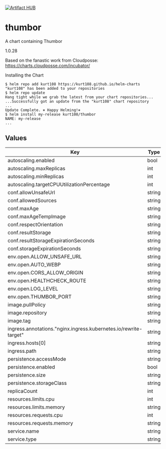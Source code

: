 [![Artifact HUB](https://img.shields.io/endpoint?url=https://artifacthub.io/badge/repository/kurt108)](https://artifacthub.io/packages/search?repo=kurt108)

# thumbor

A chart containing Thumbor

1.0.28



Based on the fanastic work from Cloudposse: https://charts.cloudposse.com/incubator/

Installing the Chart

```console
$ helm repo add kurt108 https://kurt108.github.io/helm-charts
"kurt108" has been added to your repositories
$ helm repo update
Hang tight while we grab the latest from your chart repositories...
...Successfully got an update from the "kurt108" chart repository
...
Update Complete. ⎈ Happy Helming!⎈
$ helm install my-release kurt108/thumbor
NAME: my-release
...
```

## Values

| Key | Type | Default | Description |
|-----|------|---------|-------------|
| autoscaling.enabled | bool | `false` |  |
| autoscaling.maxReplicas | int | `1` |  |
| autoscaling.minReplicas | int | `1` |  |
| autoscaling.targetCPUUtilizationPercentage | int | `80` |  |
| conf.allowUnsafeUrl | string | `"True"` |  |
| conf.allowedSources | string | `"'http://domain_or_wildcard', 'comma_seperated'"` |  |
| conf.maxAge | string | `"259200"` |  |
| conf.maxAgeTempImage | string | `"60"` |  |
| conf.respectOrientation | string | `"False"` |  |
| conf.resultStorage | string | `"'thumbor.result_storages.file_storage'"` |  |
| conf.resultStorageExpirationSeconds | string | `"86400"` |  |
| conf.storageExpirationSeconds | string | `"86400"` |  |
| env.open.ALLOW_UNSAFE_URL | string | `"True"` |  |
| env.open.AUTO_WEBP | string | `"True"` |  |
| env.open.CORS_ALLOW_ORIGIN | string | `"*"` |  |
| env.open.HEALTHCHECK_ROUTE | string | `"/healthcheck"` |  |
| env.open.LOG_LEVEL | string | `"error"` |  |
| env.open.THUMBOR_PORT | string | `"80"` |  |
| image.pullPolicy | string | `"IfNotPresent"` |  |
| image.repository | string | `"registry.hub.docker.com/minimalcompact/thumbor"` |  |
| image.tag | string | `"6.7.5"` |  |
| ingress.annotations."nginx.ingress.kubernetes.io/rewrite-target" | string | `"/$2"` |  |
| ingress.hosts[0] | string | `"thumbor.domain"` |  |
| ingress.path | string | `"/scale(/|$)(.*)"` |  |
| persistence.accessMode | string | `"ReadWriteOnce"` |  |
| persistence.enabled | bool | `false` |  |
| persistence.size | string | `"8Gi"` |  |
| persistence.storageClass | string | `"generic"` |  |
| replicaCount | int | `1` |  |
| resources.limits.cpu | int | `1` |  |
| resources.limits.memory | string | `"1Gi"` |  |
| resources.requests.cpu | int | `1` |  |
| resources.requests.memory | string | `"512Mi"` |  |
| service.name | string | `"thumbor"` |  |
| service.type | string | `"ClusterIP"` |  |
